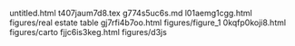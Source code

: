 untitled.html
t407jaum7d8.tex
g774s5uc6s.md
l01aemg1cgg.html
figures/real estate table
gj7rfi4b7oo.html
figures/figure_1
0kqfp0koji8.html
figures/carto
fjjc6is3keg.html
figures/d3js